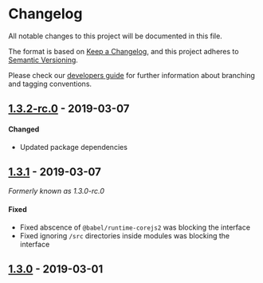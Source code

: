 # Changelog
All notable changes to this project will be documented in this file.

The format is based on [Keep a Changelog](https://keepachangelog.com/en/1.0.0/),
and this project adheres to [Semantic Versioning](https://semver.org/spec/v2.0.0.html).

Please check our [developers guide](https://gitlab.com/tokend/developers-guide)
for further information about branching and tagging conventions.

## [1.3.2-rc.0] - 2019-03-07
#### Changed
- Updated package dependencies

## [1.3.1] - 2019-03-07
_Formerly known as 1.3.0-rc.0_

#### Fixed
- Fixed abscence of `@babel/runtime-corejs2` was blocking the interface
- Fixed ignoring `/src` directories inside modules was blocking the interface

## [1.3.0] - 2019-03-01

[Unreleased]: https://github.com/tokend/offline-issuance/compare/1.3.2-rc.0...HEAD
[1.3.2-rc.0]: https://github.com/tokend/offline-issuance/compare/1.3.1...1.3.2-rc.0
[1.3.1]: https://github.com/tokend/offline-issuance/compare/1.3.0...1.3.1
[1.3.0]: https://github.com/tokend/offline-issuance/releases/tag/1.3.0

